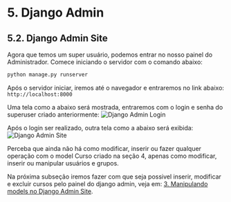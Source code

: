 # 5. Django Admin
## 5.2. Django Admin Site

Agora que temos um super usuário, podemos entrar no nosso painel do Administrador. Comece iniciando o servidor com o comando abaixo:

```python
python manage.py runserver
``` 

Após o servidor iniciar, iremos até o navegador e entraremos no link abaixo:
``` http://localhost:8000 ```

Uma tela como a abaixo será mostrada, entraremos com o login e senha do superuser criado anteriormente:
![Django Admin Login](https://github.com/nunescarol/es3/blob/main/imagens/login_admin.png?raw=true)


Após o login ser realizado, outra tela como a abaixo será exibida:
![Django Admin Site](https://github.com/nunescarol/es3/blob/main/imagens/admin_index.png?raw=true)

Perceba que ainda não há  como modificar, inserir ou fazer qualquer operação com o model Curso criado na seção 4, apenas como modificar, inserir ou manipular usuários e grupos.

Na próxima subseção iremos fazer com que seja possivel inserir, modificar e excluir cursos pelo painel do django admin, veja em: [3. Manipulando models no Django Admin Site](https://github.com/nunescarol/es3/tree/main/2.%20django/5.%20Django%20Admin/3.%200Manipulando%20models%20no%20Django%20Admin%20Site).
